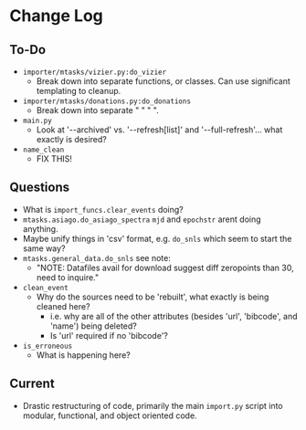 # Change Log #

## To-Do ##
-   `importer/mtasks/vizier.py:do_vizier`
    -   Break down into separate functions, or classes.  Can use significant templating to cleanup.
-   `importer/mtasks/donations.py:do_donations`
    -   Break down into separate " " " ".
-   `main.py`
    -   Look at '--archived' vs. '--refresh[list]' and '--full-refresh'... what exactly is desired?
-   `name_clean`
    -   FIX THIS!

    
## Questions ##
-   What is `import_funcs.clear_events` doing?
-   `mtasks.asiago.do_asiago_spectra` `mjd` and `epochstr` arent doing anything.
-   Maybe unify things in 'csv' format, e.g. `do_snls` which seem to start the same way?
-   `mtasks.general_data.do_snls` see note:
    -   "NOTE: Datafiles avail for download suggest diff zeropoints than 30, need to inquire."
-   `clean_event`
    -   Why do the sources need to be 'rebuilt', what exactly is being cleaned here?
        -   i.e. why are all of the other attributes (besides 'url', 'bibcode', and 'name') being deleted?
        -   Is 'url' required if no 'bibcode'?
-   `is_erroneous`
    -   What is happening here?


## Current ##

-   Drastic restructuring of code, primarily the main `import.py` script into modular, functional, and object oriented code.
